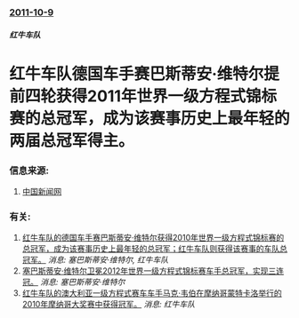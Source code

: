 ### [2011-10-9](/news/2011/10/9/index.md)

##### 红牛车队
# 红牛车队德国车手赛巴斯蒂安·维特尔提前四轮获得2011年世界一级方程式锦标赛的总冠军，成为该赛事历史上最年轻的两届总冠军得主。




### 信息来源:

1. [中国新闻网](http://www.chinanews.com/ty/2011/10-10/3377905.shtml)

### 有关:

1. [ 红牛车队的德国车手赛巴斯蒂安·维特尔获得2010年世界一级方程式锦标赛的总冠军，成为该赛事历史上最年轻的总冠军；红牛车队则获得该赛事的车队总冠军。](/news/2010/11/14/红牛车队的德国车手赛巴斯蒂安-维特尔获得2010年世界一级方程式锦标赛的总冠军-成为该赛事历史上最年轻的总冠军-红牛车.md) _消息: 塞巴斯蒂安·维特尔, 红牛车队_
2. [ 塞巴斯蒂安·维特尔卫冕2012年世界一级方程式锦标赛车手总冠军，实现三连冠。](/news/2012/11/26/塞巴斯蒂安-维特尔卫冕2012年世界一级方程式锦标赛车手总冠军-实现三连冠.md) _消息: 塞巴斯蒂安·维特尔_
3. [ 红牛车队的澳大利亚一级方程式赛车车手马克·韦伯在摩纳哥蒙特卡洛举行的2010年摩纳哥大奖赛中获得冠军。](/news/2010/05/16/红牛车队的澳大利亚一级方程式赛车车手马克-韦伯在摩纳哥蒙特卡洛举行的2010年摩纳哥大奖赛中获得冠军.md) _消息: 红牛车队_
